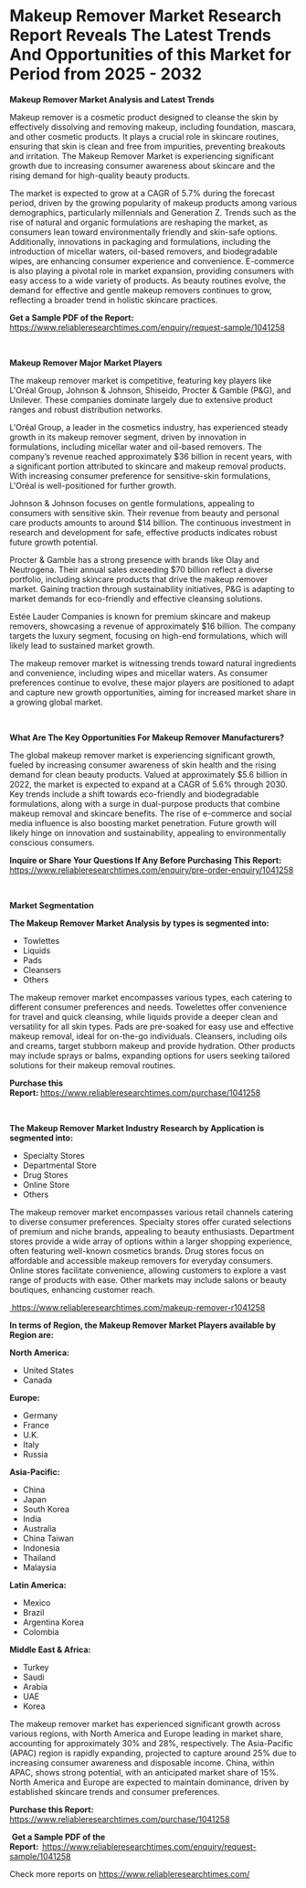 <p><h1>Makeup Remover Market Research Report Reveals The Latest Trends And Opportunities of this Market for Period from 2025 - 2032</h1></p><p><strong>Makeup Remover Market Analysis and Latest Trends</strong></p>
<p><p>Makeup remover is a cosmetic product designed to cleanse the skin by effectively dissolving and removing makeup, including foundation, mascara, and other cosmetic products. It plays a crucial role in skincare routines, ensuring that skin is clean and free from impurities, preventing breakouts and irritation. The Makeup Remover Market is experiencing significant growth due to increasing consumer awareness about skincare and the rising demand for high-quality beauty products. </p><p>The market is expected to grow at a CAGR of 5.7% during the forecast period, driven by the growing popularity of makeup products among various demographics, particularly millennials and Generation Z. Trends such as the rise of natural and organic formulations are reshaping the market, as consumers lean toward environmentally friendly and skin-safe options. Additionally, innovations in packaging and formulations, including the introduction of micellar waters, oil-based removers, and biodegradable wipes, are enhancing consumer experience and convenience. E-commerce is also playing a pivotal role in market expansion, providing consumers with easy access to a wide variety of products. As beauty routines evolve, the demand for effective and gentle makeup removers continues to grow, reflecting a broader trend in holistic skincare practices.</p></p>
<p><strong>Get a Sample PDF of the Report:&nbsp;</strong> <a href="https://www.reliableresearchtimes.com/enquiry/request-sample/1041258?utm_campaign=3313&utm_medium=2&utm_source=Github&utm_content=ia&utm_term=05042025&utm_id=makeup-remover">https://www.reliableresearchtimes.com/enquiry/request-sample/1041258</a></p>
<p>&nbsp;</p>
<p><strong>Makeup Remover Major Market Players</strong></p>
<p><p>The makeup remover market is competitive, featuring key players like L'Oréal Group, Johnson & Johnson, Shiseido, Procter & Gamble (P&G), and Unilever. These companies dominate largely due to extensive product ranges and robust distribution networks.</p><p>L'Oréal Group, a leader in the cosmetics industry, has experienced steady growth in its makeup remover segment, driven by innovation in formulations, including micellar water and oil-based removers. The company’s revenue reached approximately $36 billion in recent years, with a significant portion attributed to skincare and makeup removal products. With increasing consumer preference for sensitive-skin formulations, L'Oréal is well-positioned for further growth.</p><p>Johnson & Johnson focuses on gentle formulations, appealing to consumers with sensitive skin. Their revenue from beauty and personal care products amounts to around $14 billion. The continuous investment in research and development for safe, effective products indicates robust future growth potential.</p><p>Procter & Gamble has a strong presence with brands like Olay and Neutrogena. Their annual sales exceeding $70 billion reflect a diverse portfolio, including skincare products that drive the makeup remover market. Gaining traction through sustainability initiatives, P&G is adapting to market demands for eco-friendly and effective cleansing solutions.</p><p>Estée Lauder Companies is known for premium skincare and makeup removers, showcasing a revenue of approximately $16 billion. The company targets the luxury segment, focusing on high-end formulations, which will likely lead to sustained market growth.</p><p>The makeup remover market is witnessing trends toward natural ingredients and convenience, including wipes and micellar waters. As consumer preferences continue to evolve, these major players are positioned to adapt and capture new growth opportunities, aiming for increased market share in a growing global market.</p></p>
<p>&nbsp;</p>
<p><strong>What Are The Key Opportunities For Makeup Remover Manufacturers?</strong></p>
<p><p>The global makeup remover market is experiencing significant growth, fueled by increasing consumer awareness of skin health and the rising demand for clean beauty products. Valued at approximately $5.6 billion in 2022, the market is expected to expand at a CAGR of 5.6% through 2030. Key trends include a shift towards eco-friendly and biodegradable formulations, along with a surge in dual-purpose products that combine makeup removal and skincare benefits. The rise of e-commerce and social media influence is also boosting market penetration. Future growth will likely hinge on innovation and sustainability, appealing to environmentally conscious consumers.</p></p>
<p><strong>Inquire or Share Your Questions If Any Before Purchasing This Report:</strong> <a href="https://www.reliableresearchtimes.com/enquiry/pre-order-enquiry/1041258?utm_campaign=3313&utm_medium=2&utm_source=Github&utm_content=ia&utm_term=05042025&utm_id=makeup-remover">https://www.reliableresearchtimes.com/enquiry/pre-order-enquiry/1041258</a></p>
<p>&nbsp;</p>
<p><strong>Market Segmentation</strong></p>
<p><strong>The Makeup Remover Market Analysis by types is segmented into:</strong></p>
<p><ul><li>Towlettes</li><li>Liquids</li><li>Pads</li><li>Cleansers</li><li>Others</li></ul></p>
<p><p>The makeup remover market encompasses various types, each catering to different consumer preferences and needs. Towelettes offer convenience for travel and quick cleansing, while liquids provide a deeper clean and versatility for all skin types. Pads are pre-soaked for easy use and effective makeup removal, ideal for on-the-go individuals. Cleansers, including oils and creams, target stubborn makeup and provide hydration. Other products may include sprays or balms, expanding options for users seeking tailored solutions for their makeup removal routines.</p></p>
<p><strong>Purchase this Report:&nbsp;</strong><a href="https://www.reliableresearchtimes.com/purchase/1041258?utm_campaign=3313&utm_medium=2&utm_source=Github&utm_content=ia&utm_term=05042025&utm_id=makeup-remover">https://www.reliableresearchtimes.com/purchase/1041258</a></p>
<p>&nbsp;</p>
<p><strong>The Makeup Remover Market Industry Research by Application is segmented into:</strong></p>
<p><ul><li>Specialty Stores</li><li>Departmental Store</li><li>Drug Stores</li><li>Online Store</li><li>Others</li></ul></p>
<p><p>The makeup remover market encompasses various retail channels catering to diverse consumer preferences. Specialty stores offer curated selections of premium and niche brands, appealing to beauty enthusiasts. Department stores provide a wide array of options within a larger shopping experience, often featuring well-known cosmetics brands. Drug stores focus on affordable and accessible makeup removers for everyday consumers. Online stores facilitate convenience, allowing customers to explore a vast range of products with ease. Other markets may include salons or beauty boutiques, enhancing customer reach.</p></p>
<p><a href="https://www.reliableresearchtimes.com/makeup-remover-r1041258?utm_campaign=3313&utm_medium=2&utm_source=Github&utm_content=ia&utm_term=05042025&utm_id=makeup-remover">&nbsp;https://www.reliableresearchtimes.com/makeup-remover-r1041258</a></p>
<p><strong>In terms of Region, the Makeup Remover Market Players available by Region are:</strong></p>
<p>
    <p> <strong> North America: </strong>
        <ul>
            <li>United States</li>
            <li>Canada</li>
        </ul>
        </p> 
    <p> <strong> Europe: </strong>
        <ul>
            <li>Germany</li>
            <li>France</li>
            <li>U.K.</li>
            <li>Italy</li>
            <li>Russia</li>
        </ul>
        </p> 
    <p> <strong> Asia-Pacific: </strong>
        <ul>
            <li>China</li>
            <li>Japan</li>
            <li>South Korea</li>
            <li>India</li>
            <li>Australia</li>
            <li>China Taiwan</li>
            <li>Indonesia</li>
            <li>Thailand</li>
            <li>Malaysia</li>
        </ul>
        </p> 
    <p> <strong> Latin America: </strong>
        <ul>
            <li>Mexico</li>
            <li>Brazil</li>
            <li>Argentina Korea</li>
            <li>Colombia</li>
        </ul>
        </p> 
    <p> <strong> Middle East & Africa: </strong>
        <ul>
            <li>Turkey</li>
            <li>Saudi</li>
            <li>Arabia</li>
            <li>UAE</li>
            <li>Korea</li>
        </ul>
    </p>
    </p>
<p><p>The makeup remover market has experienced significant growth across various regions, with North America and Europe leading in market share, accounting for approximately 30% and 28%, respectively. The Asia-Pacific (APAC) region is rapidly expanding, projected to capture around 25% due to increasing consumer awareness and disposable income. China, within APAC, shows strong potential, with an anticipated market share of 15%. North America and Europe are expected to maintain dominance, driven by established skincare trends and consumer preferences.</p></p>
<p><strong>Purchase this Report: </strong><a href="https://www.reliableresearchtimes.com/purchase/1041258?utm_campaign=3313&utm_medium=2&utm_source=Github&utm_content=ia&utm_term=05042025&utm_id=makeup-remover">https://www.reliableresearchtimes.com/purchase/1041258</a></p>
<p>&nbsp;<strong>Get a Sample PDF of the Report:&nbsp;&nbsp;</strong><a href="https://www.reliableresearchtimes.com/enquiry/request-sample/1041258?utm_campaign=3313&utm_medium=2&utm_source=Github&utm_content=ia&utm_term=05042025&utm_id=makeup-remover">https://www.reliableresearchtimes.com/enquiry/request-sample/1041258</a></p>
<p><strong></strong></p>
<p>Check more reports on <a href="https://www.reliableresearchtimes.com/?utm_campaign=3313&utm_medium=2&utm_source=Github&utm_content=ia&utm_term=05042025&utm_id=makeup-remover">https://www.reliableresearchtimes.com/</a></p>